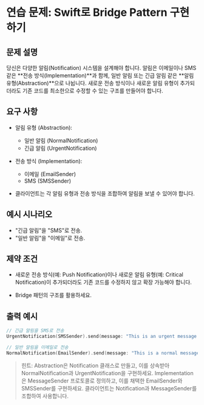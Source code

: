 # 연습 문제: Swift로 Bridge Pattern 구현하기

## 문제 설명
당신은 다양한 알림(Notification) 시스템을 설계해야 합니다. 알림은 이메일이나 SMS 같은 **전송 방식(Implementation)**과 함께, 일반 알림 또는 긴급 알림 같은 **알림 유형(Abstraction)**으로 나뉩니다. 새로운 전송 방식이나 새로운 알림 유형이 추가되더라도 기존 코드를 최소한으로 수정할 수 있는 구조를 만들어야 합니다.
## 요구 사항
- 알림 유형 (Abstraction):
    - 일반 알림 (NormalNotification)
    - 긴급 알림 (UrgentNotification)
- 전송 방식 (Implementation):
    - 이메일 (EmailSender)
    - SMS (SMSSender)

- 클라이언트는 각 알림 유형과 전송 방식을 조합하여 알림을 보낼 수 있어야 합니다.

## 예시 시나리오
- "긴급 알림"을 "SMS"로 전송.
- "일반 알림"을 "이메일"로 전송.

## 제약 조건
- 새로운 전송 방식(예: Push Notification)이나 새로운 알림 유형(예: Critical Notification)이 추가되더라도 기존 코드를 수정하지 않고 확장 가능해야 합니다.

- Bridge 패턴의 구조를 활용하세요.

## 출력 예시
```swift
// 긴급 알림을 SMS로 전송
UrgentNotification(SMSSender).send(message: "This is an urgent message!")

// 일반 알림을 이메일로 전송
NormalNotification(EmailSender).send(message: "This is a normal message.")
```
> 힌트: 
Abstraction은 Notification 클래스로 만들고, 이를 상속받아 NormalNotification과 UrgentNotification을 구현하세요.
Implementation은 MessageSender 프로토콜로 정의하고, 이를 채택한 EmailSender와 SMSSender를 구현하세요.
클라이언트는 Notification과 MessageSender를 조합하여 사용합니다.